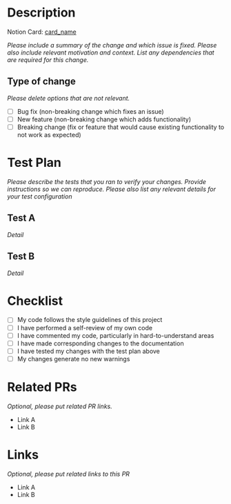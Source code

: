# Description

Notion Card: [card_name](https://adajkt.notion.site/XXXXXXXX)

*Please include a summary of the change and which issue is fixed. Please also include relevant motivation and context. List any dependencies that are required for this change.*

## Type of change

*Please delete options that are not relevant.*

- [ ] Bug fix (non-breaking change which fixes an issue)
- [ ] New feature (non-breaking change which adds functionality)
- [ ] Breaking change (fix or feature that would cause existing functionality to not work as expected)

# Test Plan

*Please describe the tests that you ran to verify your changes. Provide instructions so we can reproduce. Please also list any relevant details for your test configuration*

## Test A

*Detail*

## Test B

*Detail*

# Checklist

- [ ] My code follows the style guidelines of this project
- [ ] I have performed a self-review of my own code
- [ ] I have commented my code, particularly in hard-to-understand areas
- [ ] I have made corresponding changes to the documentation
- [ ] I have tested my changes with the test plan above
- [ ] My changes generate no new warnings

# Related PRs

*Optional, please put related PR links.*

- Link A
- Link B

# Links

*Optional, please put related links to this PR*

- Link A
- Link B